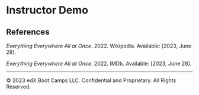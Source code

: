 # Instructor Demo

## References

*Everything Everywhere All at Once*. 2022. Wikipedia. Available: [2023, June 28].

*Everything Everywhere All at Once*. 2022. IMDb. Available: [2023, June 28].

---
© 2023 edX Boot Camps LLC. Confidential and Proprietary. All Rights Reserved.
